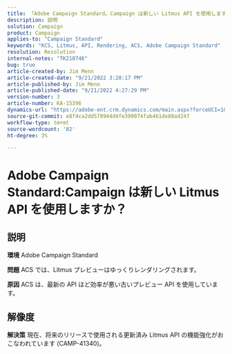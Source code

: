 ```yaml
---
title: 「Adobe Campaign Standard。Campaign は新しい Litmus API を使用しますか？」
description: 説明
solution: Campaign
product: Campaign
applies-to: "Campaign Standard"
keywords: "KCS, Litmus, API, Rendering, ACS, Adobe Campaign Standard"
resolution: Resolution
internal-notes: "TK210746"
bug: true
article-created-by: Jim Menn
article-created-date: "9/21/2022 3:28:17 PM"
article-published-by: Jim Menn
article-published-date: "9/21/2022 4:27:29 PM"
version-number: 3
article-number: KA-15396
dynamics-url: "https://adobe-ent.crm.dynamics.com/main.aspx?forceUCI=1&pagetype=entityrecord&etn=knowledgearticle&id=8c66a603-c239-ed11-9db1-0022480866ad"
source-git-commit: e8f4ca2dd578944d4fe399074fab461de88ad247
workflow-type: tm+mt
source-wordcount: '82'
ht-degree: 3%

---
```


# Adobe Campaign Standard:Campaign は新しい Litmus API を使用しますか？

## 説明


<b>環境</b>
Adobe Campaign Standard

<b>問題</b>
ACS では、Litmus プレビューはゆっくりレンダリングされます。

<b>原因</b>
ACS は、最新の API ほど効率が悪い古いプレビュー API を使用しています。


## 解像度


<b>解決策</b>
現在、将来のリリースで使用される更新済み Litmus API の機能強化がおこなわれています (CAMP-41340)。
